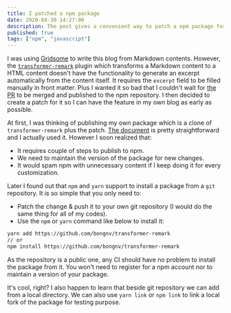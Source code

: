 ```yaml
---
title: I patched a npm package
date: 2020-04-30 14:27:00
description: The post gives a convenient way to patch a npm package for personal usage.
published: true
tags: ["npm", "javascript"]
---
```


I was using [Gridsome](https://gridsome.org/) to write this blog from Markdown contents. However, the [`transformer-remark`](https://gridsome.org/plugins/@gridsome/transformer-remark) plugin which transforms a Markdown content to a HTML content doesn't have the functionality to generate an excerpt automatically from the content itself. It requires the `excerpt` field to be filled manually in front matter. Plus I wanted it so bad that I couldn't wait for [the PR](https://github.com/gridsome/gridsome/pull/1085) to be merged and published to the npm repository. I then decided to create a patch for it so I can have the feature in my own blog as early as possible.

At first, I was thinking of publishing my own package which is a clone of `transformer-remark` plus the patch. [The document](https://docs.npmjs.com/creating-and-publishing-scoped-public-packages) is pretty straightforward and I actually used it. However I soon realized that:

- It requires couple of steps to publish to npm.
- We need to maintain the version of the package for new changes.
- It would spam npm with unnecessary content if I keep doing it for every customization.

Later I found out that `npm` and `yarn` support to install a package from a `git` repository. It is so simple that you only need to:

- Patch the change & push it to your own git repository (I would do the same thing for all of my codes).
- Use the `npm` or `yarn` command like below to install it:

```bash
yarn add https://github.com/bongnv/transformer-remark
// or
npm install https://github.com/bongnv/transformer-remark
```

As the repository is a public one, any CI should have no problem to install the package from it. You won't need to register for a npm account nor to maintain a version of your package.

It's cool, right? I also happen to learn that beside git repository we can add from a local directory. We can also use `yarn link` or `npm link` to link a local fork of the package for testing purpose.
